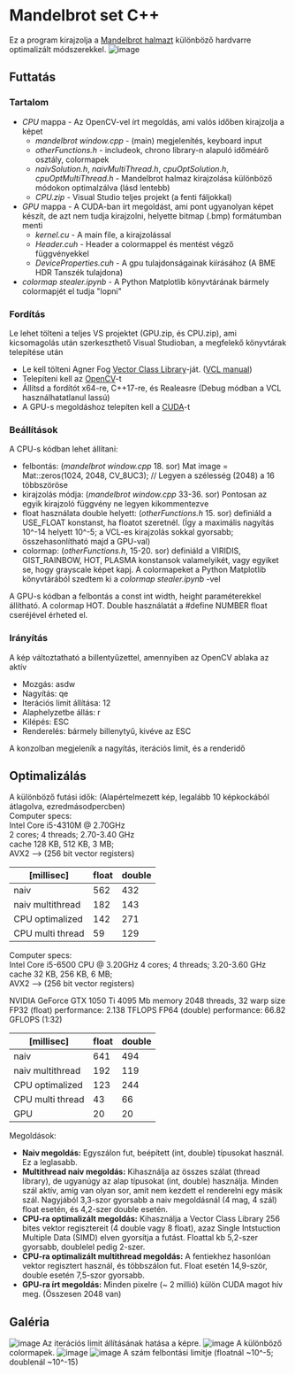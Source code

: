 # Mandelbrot set C++
Ez a program kirajzolja a [Mandelbrot halmazt](https://en.wikipedia.org/wiki/Mandelbrot_set) különböző hardvarre optimalizált módszerekkel.
![image](https://user-images.githubusercontent.com/42745647/165781906-95ee7503-dd38-44bb-96b2-d117802596b8.png)
## Futtatás
### Tartalom
* *CPU* mappa - Az OpenCV-vel írt megoldás, ami valós időben kirajzolja a képet
   * *mandelbrot window.cpp* - (main) megjelenítés, keyboard input
   * *otherFunctions.h* - includeok, chrono library-n alapuló időméárő osztály, colormapek
   * *naivSolution.h*, *naivMultiThread.h*, *cpuOptSolution.h*, *cpuOptMultiThread.h* - Mandelbrot halmaz kirajzolása különböző módokon optimalzálva (lásd lentebb)
   * *CPU.zip* - Visual Studio teljes projekt (a fenti fáljokkal)
* *GPU* mappa - A CUDA-ban írt megoldást, ami pont ugyanolyan képet készít, de azt nem tudja kirajzolni, helyette bitmap (.bmp) formátumban menti
   * *kernel.cu* - A main file, a kirajzolással
   * *Header.cuh* - Header a colormappel és mentést végző függvényekkel
   * *DeviceProperties.cuh* - A gpu tulajdonságainak kiírásához (A BME HDR Tanszék tulajdona)
* *colormap stealer.ipynb* - A Python Matplotlib könyvtárának bármely colormapjét el tudja "lopni" 
### Fordítás
Le lehet tölteni a teljes VS projektet (GPU.zip, és CPU.zip), ami kicsomagolás után szerkeszthető Visual Studioban, a megfelekő könyvtárak telepítése után
* Le kell tölteni Agner Fog [Vector Class Library](https://github.com/vectorclass/version2)-ját. ([VCL manual](https://www.agner.org/optimize/vcl_manual.pdf))
* Telepíteni kell az [OpenCV](https://learnopencv.com/code-opencv-in-visual-studio/)-t
* Állítsd a fordítót x64-re, C++17-re, és Realeasre (Debug módban a VCL használhatatlanul lassú)
* A GPU-s megoldáshoz telepíten kell a [CUDA](https://docs.nvidia.com/cuda/pdf/CUDA_Installation_Guide_Windows.pdf)-t
### Beállítások
A CPU-s kódban lehet állítani:
* felbontás: (*mandelbrot window.cpp* 18. sor) Mat image = Mat::zeros(1024, 2048, CV_8UC3); // Legyen a szélesség (2048) a 16 többszöröse
* kirajzolás módja: (*mandelbrot window.cpp* 33-36. sor) Pontosan az egyik kirajzoló függvény ne legyen kikommentezve
* float használata double helyett: (*otherFunctions.h* 15. sor) definiáld a USE_FLOAT konstanst, ha floatot szeretnél. (Így a maximális nagyítás 10^-14 helyett 10^-5; a VCL-es kirajzolás sokkal gyorsabb; összehasonlítható majd a GPU-val)
* colormap: (*otherFunctions.h*, 15-20. sor) definiáld a VIRIDIS, GIST_RAINBOW, HOT, PLASMA konstansok valamelyikét, vagy egyiket se, hogy grayscale képet kapj. A colormapeket a Python Matplotlib könyvtárából szedtem ki a *colormap stealer.ipynb* -vel

A GPU-s kódban a felbontás a const int width, height paraméterekkel állítható. A colormap HOT. Double használatát a #define NUMBER float cseréjével érheted el.
### Irányítás
A kép változtatható a billentyűzettel, amennyiben az OpenCV ablaka az aktív
* Mozgás: asdw
* Nagyítás: qe
* Iterációs limit állítása: 12
* Alaphelyzetbe állás: r
* Kilépés: ESC
* Renderelés: bármely billenytyű, kivéve az ESC

A konzolban megjeleník a nagyítás, iterációs limit, és a renderidő
## Optimalizálás
A különböző futási idők:
(Alapértelmezett kép, legalább 10 képkockából átlagolva, ezredmásodpercben)<br/>
Computer specs:  
  Intel Core i5-4310M @ 2.70GHz  
  2 cores; 4 threads; 2.70-3.40 GHz  
  cache 128 KB, 512 KB, 3 MB;  
  AVX2 --> (256 bit vector registers)  

| [millisec]        | float  | double |
|-------------------|--------|--------|
| naiv              | 562    | 432    |
| naiv multithread  | 182    | 143    |
| CPU optimalized   | 142    | 271    |
| CPU multi thread  | 59     | 129    |

Computer specs:  
  Intel Core i5-6500 CPU @ 3.20GHz
  4 cores; 4 threads; 3.20-3.60 GHz  
  cache 32 KB, 256 KB, 6 MB;  
  AVX2 --> (256 bit vector registers)  
  
  NVIDIA GeForce GTX 1050 Ti
  4095 Mb memory
  2048 threads, 32 warp size
  FP32 (float) performance: 2.138 TFLOPS
  FP64 (double) performance: 66.82 GFLOPS (1:32)
  
 | [millisec]       | float  | double |
|-------------------|--------|--------|
| naiv              | 641    | 494    |
| naiv multithread  | 192    | 119    |
| CPU optimalized   | 123    | 244    |
| CPU multi thread  | 43     | 66     |
| GPU               | 20     | 20     |
  
Megoldások:
* **Naiv megoldás:** Egyszálon fut, beépített (int, double) típusokat használ. Ez a leglasabb.
* **Multithread naiv megoldás:** Kihasználja az összes szálat (thread library), de ugyanúgy az alap típusokat (int, double) használja. Minden szál aktív, amíg van olyan sor, amit nem kezdett el renderelni egy másik szál. Nagyjából 3,3-szor gyorsabb a naiv megoldásnál (4 mag, 4 szál) float esetén, és 4,2-szer double esetén.
* **CPU-ra optimalizált megoldás:**  Kihasználja a Vector Class Library 256 bites vektor regisztereit (4 double vagy 8 float), azaz Single Intstuction Multiple Data (SIMD) elven gyorsítja a futást. Floattal kb 5,2-szer gyorsabb, doublelel pedig 2-szer.
* **CPU-ra optimalizált multithread megoldás:** A fentiekhez hasonlóan vektor regisztert használ, és többszálon fut. Float esetén 14,9-ször, double esetén 7,5-szor gyorsabb.
* **GPU-ra írt megoldás:** Minden pixelre (~ 2 millió) külön CUDA magot hív meg. (Összesen 2048 van)

## Galéria
![image](https://user-images.githubusercontent.com/42745647/165774675-5cb76e5a-a502-4567-a780-0441fbef135c.png)
Az iterációs limit állításának hatása a képre.
![image](https://user-images.githubusercontent.com/42745647/165777869-7a24e55f-52f0-4261-b16f-a383c4fd9c7a.png)
A különböző colormapek.
![image](https://user-images.githubusercontent.com/42745647/165778969-5ef6dc73-a68a-4e7a-965a-a19b808f37e0.png)
![image](https://user-images.githubusercontent.com/42745647/165779859-4414b0d0-a69e-4095-b49f-a273f1719ac0.png)
A szám felbontási limitje (floatnál ~10^-5; doublenál ~10^-15)
